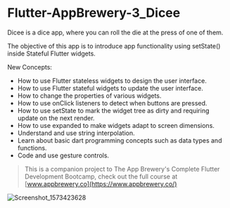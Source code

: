 # Flutter-AppBrewery-3_Dicee

Dicee is a dice app, where you can roll the die at the press of one of them.

The objective of this app is to introduce app functionality using setState() inside Stateful Flutter widgets.

New Concepts:
- How to use Flutter stateless widgets to design the user interface.
- How to use Flutter stateful widgets to update the user interface.
- How to change the properties of various widgets.
- How to use onClick listeners to detect when buttons are pressed.
- How to use setState to mark the widget tree as dirty and requiring update on the next render.
- How to use expanded to make widgets adapt to screen dimensions.
- Understand and use string interpolation.
- Learn about basic dart programming concepts such as data types and functions.
- Code and use gesture controls.

>This is a companion project to The App Brewery's Complete Flutter Development Bootcamp, check out the full course at [www.appbrewery.co](https://www.appbrewery.co/)


![Screenshot_1573423628](https://user-images.githubusercontent.com/42913303/68551606-5a105480-0417-11ea-94d2-115e23ffc5af.png)
